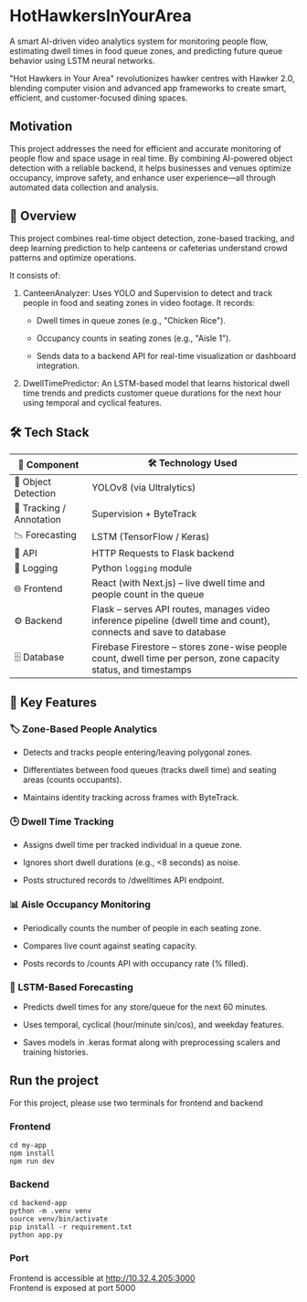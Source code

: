 # HotHawkersInYourArea
A smart AI-driven video analytics system for monitoring people flow, estimating dwell times in food queue zones, and predicting future queue behavior using LSTM neural networks.

"Hot Hawkers in Your Area" revolutionizes hawker centres with Hawker 2.0, blending computer vision and advanced app frameworks to create smart, efficient, and customer-focused dining spaces.

## Motivation
This project addresses the need for efficient and accurate monitoring of people flow and space usage in real time. By combining AI-powered object detection with a reliable backend, it helps businesses and venues optimize occupancy, improve safety, and enhance user experience—all through automated data collection and analysis.

## 📌 Overview
This project combines real-time object detection, zone-based tracking, and deep learning prediction to help canteens or cafeterias understand crowd patterns and optimize operations.

It consists of:

1. CanteenAnalyzer: Uses YOLO and Supervision to detect and track people in food and seating zones in video footage. It records:

    - Dwell times in queue zones (e.g., "Chicken Rice").

    - Occupancy counts in seating zones (e.g., "Aisle 1").

    - Sends data to a backend API for real-time visualization or dashboard integration.

2. DwellTimePredictor: An LSTM-based model that learns historical dwell time trends and predicts customer queue durations for the next hour using temporal and cyclical features.

## 🛠️ Tech Stack
| 🔧 Component         | 🛠️ Technology Used                                                  |
|---------------------|----------------------------------------------------------------------|
| 🧠 Object Detection  | YOLOv8 (via Ultralytics)                                             |
| 🎥 Tracking / Annotation | Supervision + ByteTrack                                      |
| 📉 Forecasting       | LSTM (TensorFlow / Keras)                                           |
| 🔗 API              | HTTP Requests to Flask backend                                      |
| 🔐 Logging           | Python `logging` module                                             |
| 🌐 Frontend          | React (with Next.js) – live dwell time and people count in the queue |
| ⚙️ Backend           | Flask – serves API routes, manages video inference pipeline (dwell time and count), connects and save to database |
| 🗄️ Database          | Firebase Firestore – stores zone-wise people count, dwell time per person, zone capacity status, and timestamps |


## 🧠 Key Features
### 🏷️ Zone-Based People Analytics
- Detects and tracks people entering/leaving polygonal zones.

- Differentiates between food queues (tracks dwell time) and seating areas (counts occupants).

- Maintains identity tracking across frames with ByteTrack.

### 🕒 Dwell Time Tracking
- Assigns dwell time per tracked individual in a queue zone.

- Ignores short dwell durations (e.g., <8 seconds) as noise.

- Posts structured records to /dwelltimes API endpoint.

### 📊 Aisle Occupancy Monitoring
- Periodically counts the number of people in each seating zone.

- Compares live count against seating capacity.

- Posts records to /counts API with occupancy rate (% filled).

### 🔮 LSTM-Based Forecasting
- Predicts dwell times for any store/queue for the next 60 minutes.

- Uses temporal, cyclical (hour/minute sin/cos), and weekday features.

- Saves models in .keras format along with preprocessing scalers and training histories.


## Run the project
For this project, please use two terminals for frontend and backend

### Frontend
```
cd my-app
npm install
npm run dev
```

### Backend
```
cd backend-app
python -m .venv venv
source venv/bin/activate
pip install -r requirement.txt
python app.py
```

### Port
Frontend is accessible at http://10.32.4.205:3000 \
Frontend is exposed at port 5000
